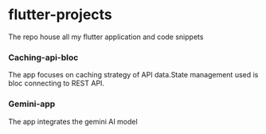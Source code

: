 # flutter-projects
The repo house all my flutter application and code snippets

### Caching-api-bloc
The app focuses on caching strategy of API data.State management used is bloc connecting to REST API.

### Gemini-app
The app integrates the gemini AI model
